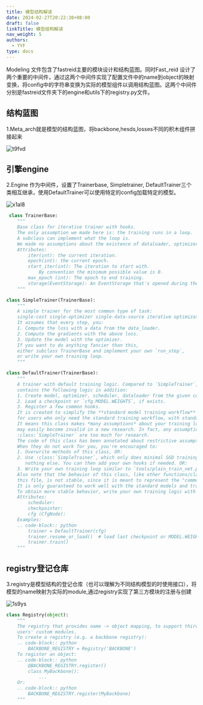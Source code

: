 ```yaml
---
title: 模型结构解读
date: 2024-02-27T20:22:38+08:00
draft: false
linkTitle: 模型结构解读
nav_weight: 5
authors:
  - YYF
type: docs
---
```

<!--more-->

Modeling 文件包含了fastreid主要的模块设计和结构蓝图。同时Fast_reid 设计了两个重要的中间件，通过这两个中间件实现了配置文件中的name到object的映射变换，将config中的字符串变换为实际的模型组件以调用结构蓝图。这两个中间件分别是fastreid文件夹下的engine和utils下的registry.py文件。
## 结构蓝图
1.Meta_arch就是模型的结构蓝图，将backbone,hesds,losses不同的积木组件拼接起来

![t9fvd](https://gitee.com/yao_yi_feng/fighouse/raw/master/img/%E9%87%8D%E8%AF%86%E5%88%AB/202402272026480.webp?width=300#center)

## 引擎engine
2.Engine 作为中间件，设置了Trainerbase, Simpletrainer, DefaultTrainer三个类相互继承，使用DefaultTrainer可以使用特定的config加载特定的模型。

![x1al8](https://gitee.com/yao_yi_feng/fighouse/raw/master/img/%E9%87%8D%E8%AF%86%E5%88%AB/202402272026481.webp?width=700#center)

  

```Python
 class TrainerBase:
    """
    Base class for iterative trainer with hooks.
    The only assumption we made here is: the training runs in a loop.
    A subclass can implement what the loop is.
    We made no assumptions about the existence of dataloader, optimizer, model, etc.
    Attributes:
        iter(int): the current iteration.
        epoch(int): the current epoch.
        start_iter(int): The iteration to start with.
            By convention the minimum possible value is 0.
        max_epoch (int): The epoch to end training.
        storage(EventStorage): An EventStorage that's opened during the course of training.
    """
```

```Python
class SimpleTrainer(TrainerBase):
    """
    A simple trainer for the most common type of task:
    single-cost single-optimizer single-data-source iterative optimization.
    It assumes that every step, you:
    1. Compute the loss with a data from the data_loader.
    2. Compute the gradients with the above loss.
    3. Update the model with the optimizer.
    If you want to do anything fancier than this,
    either subclass TrainerBase and implement your own `run_step`,
    or write your own training loop.
    """
```

```Python
class DefaultTrainer(TrainerBase):
    """
    A trainer with default training logic. Compared to `SimpleTrainer`, it
    contains the following logic in addition:
    1. Create model, optimizer, scheduler, dataloader from the given config.
    2. Load a checkpoint or `cfg.MODEL.WEIGHTS`, if exists.
    3. Register a few common hooks.
    It is created to simplify the **standard model training workflow** and reduce code boilerplate
    for users who only need the standard training workflow, with standard features.
    It means this class makes *many assumptions* about your training logic that
    may easily become invalid in a new research. In fact, any assumptions beyond those made in the
    :class:`SimpleTrainer` are too much for research.
    The code of this class has been annotated about restrictive assumptions it mades.
    When they do not work for you, you're encouraged to:
    1. Overwrite methods of this class, OR:
    2. Use :class:`SimpleTrainer`, which only does minimal SGD training and
       nothing else. You can then add your own hooks if needed. OR:
    3. Write your own training loop similar to `tools/plain_train_net.py`.
    Also note that the behavior of this class, like other functions/classes in
    this file, is not stable, since it is meant to represent the "common default behavior".
    It is only guaranteed to work well with the standard models and training workflow in fastreid.
    To obtain more stable behavior, write your own training logic with other public APIs.
    Attributes:
        scheduler:
        checkpointer:
        cfg (CfgNode):
    Examples:
    .. code-block:: python
        trainer = DefaultTrainer(cfg)
        trainer.resume_or_load()  # load last checkpoint or MODEL.WEIGHTS
        trainer.train()
    """
```


## registry登记仓库

3.registry是模型结构的登记仓库（也可以理解为不同结构模型的时使用接口），将模型的name映射为实际的module,通过registry实现了第三方模块的注册与创建

![1s9ys](https://gitee.com/yao_yi_feng/fighouse/raw/master/img/%E9%87%8D%E8%AF%86%E5%88%AB/202402272026482.webp?width=700#center)

  

```Python
class Registry(object):
    """
    The registry that provides name -> object mapping, to support third-party
    users' custom modules.
    To create a registry (e.g. a backbone registry):
    .. code-block:: python
        BACKBONE_REGISTRY = Registry('BACKBONE')
    To register an object:
    .. code-block:: python
        @BACKBONE_REGISTRY.register()
        class MyBackbone():
            ...
    Or:
    .. code-block:: python
        BACKBONE_REGISTRY.register(MyBackbone)
    """
```
